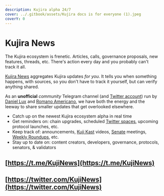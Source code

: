 ```yaml
---
description: Kujira alpha 24/7
cover: ../.gitbook/assets/Kujira docs is for everyone (1).jpeg
coverY: 0
---
```


# Kujira News

The Kujira ecosystem is frenetic. Articles, calls, governance proposals, new features, threads, etc. There's action every day and you probably can't track it all.

[Kujira News](https://t.me/KujiNews) aggregates Kujira updates _for you_. It tells you when something happens, with sources, so you don't have to track it yourself, but can verify anything shared.&#x20;

As an **unofficial** _community_ Telegram channel (and [Twitter account](https://twitter.com/KujiNews)) run by [Daniel Lux](../introduction/who-are-team-kujira.md) and [Romano Americano](https://t.me/KujiDAO), we have both the energy and the leeway to share smaller updates that get overlooked elsewhere.

* Catch up on the newest Kujira ecosystem alpha in real time
* Get reminders on: chain upgrades, scheduled [Twitter spaces](https://kujiraspaces.com/), upcoming protocol launches, etc.&#x20;
* Keep track of: announcements, [Kuji Kast](kuji-kast.md) videos, [Senate](../dapps-and-infrastructure/senate.md) meetings, [Weekly Roundups](kujira-socials/medium.md#weekly-roundup), etc.
* Stay up to date on: content creators, developers, governance, protocols, senators, & validators

## [https://t.me/KujiNews](https://t.me/KujiNews)

## [https://twitter.com/KujiNews](https://twitter.com/KujiNews)
